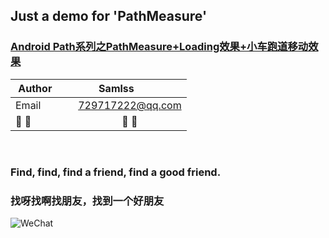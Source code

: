 ## Just a demo for 'PathMeasure'

### [Android Path系列之PathMeasure+Loading效果+小车跑道移动效果](https://blog.csdn.net/samlss/article/details/80860580)


| Author        | Samlss           |
| ------------- |:-------------:|
| Email      | 729717222@qq.com |
| :dog: :dog:      | :dog: :dog: |

<br>


### Find, find, find a friend, find a good friend.
### 找呀找啊找朋友，找到一个好朋友

![WeChat](https://github.com/samlss/FunnyLoadingViews/blob/master/wechat.jpg)
